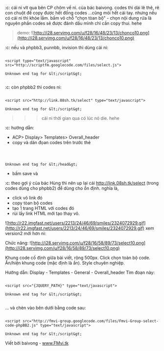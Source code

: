 :c: cái ni vlt qua bên CP chôm về nì.
của bác baivong.
codes thì dài lê thê, rê con chuột để copy được hết đống codes
...cũng mỏi hết cái tay.
nhưng nếu có cái ni thì khỏe lắm.
bấm vô chỗ "chọn tòan bộ" - chọn nội dung
rứa là nguyên phần codes sẽ được đánh dấu
mình chỉ cần copy thui. hehe

> demo:          ![http://i28.servimg.com/u/f28/16/48/23/13/chonco10.png](http://i28.servimg.com/u/f28/16/48/23/13/chonco10.png)



:c: nếu và phpbb3, punnbb, invision thì dùng cái ni:
```

<script type="text/javascript" src="http://scriptfm.googlecode.com/files/select.js">

Unknown end tag for &lt;/script&gt;


```


:c: còn phpbb2 thì codes ni:

```

<script src="http://link.08sh.tk/select" type="text/javascript">

Unknown end tag for &lt;/script&gt;

```

>>> cái ni thời gian qua có lúc nó die. hehe



:c: hướng dẫn:

- ACP> Display> Templates> Overall\_header
- copy và dán đọan codes trên trước thẻ
```



Unknown end tag for &lt;/head&gt;

```

- bấm save và

:c: theo gợi ý của bác Hùng thì nên up lại cái
http://link.08sh.tk/select (trong codes dùng cho phpbb2)
để dùng cho ổn định.
nghĩa là,
- click vô link đó
- copy tòan bộ codes
- tạo 1 trang HTML với codes đó
- rùi lấy link HTML mới tạo thay vô.

![http://r22.imgfast.net/users/2213/24/46/69/smiles/2324072929.gif](http://r22.imgfast.net/users/2213/24/46/69/smiles/2324072929.gif)   xem version2 mới hơn nì:


Chức năng:  ![http://i28.servimg.com/u/f28/16/58/89/73/select10.png](http://i28.servimg.com/u/f28/16/58/89/73/select10.png)

Khung code cố định giữa bài viết, rộng 500px.
Click chọn toàn bộ code.
Ẩn/hiện khung code (mặc định là ẩn).
Style chuyên nghiệp.

Hướng dẫn: Display - Templates - General - Overall\_header
Tìm đoạn này:
```

<script src="{JQUERY_PATH}" type="text/javascript">

Unknown end tag for &lt;/script&gt;


```
... và chèn vào bên dưới bằng code sau:
```

<script src="http://fmvi-group.googlecode.com/files/Fmvi-Group-select-code-phpBB2.js" type="text/javascript">

Unknown end tag for &lt;/script&gt;

```

Viết bởi baivong - www.FMvi.tk